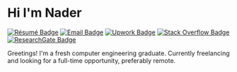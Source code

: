 # Hi I'm Nader

[![Résumé Badge](https://img.shields.io/badge/-Résumé-blue?style=flat&logo=data%3Aimage%2Fpng%3Bbase64%2CiVBORw0KGgoAAAANSUhEUgAAAQAAAAEAEAQAAACm67yuAAAABGdBTUEAALGPC%2FxhBQAAACBjSFJNAAB6JgAAgIQAAPoAAACA6AAAdTAAAOpgAAA6mAAAF3CculE8AAAAAmJLR0QAAKqNIzIAAAAJcEhZcwAAAGAAAABgAPBrQs8AAAAHdElNRQflCRAXAgjy0Eo6AAAMKElEQVR42u3dS4jV5R%2FH8c9zRkfQScVmzE06WOIlWqlQm0HGNs2QjJVYbbyFYkG1KYyKFDdZLZIuWrOwoggbIkJ0NxFGEdkFojITSm2T00VKjbyd738xyN%2FKyzy%2Fc858n9953i9oOZ7v7xl%2F786vmdM3qKSsOnGi1NUldXUpzJsnXX%2B9NHWqNGGC1NrqPR82bQph40bvKXB5Y7wHiGHW0iItWSKtXCndeqs0dqz3TECZlSIAwzf%2BihXSo48O%2F5seQD0kHwCrLlwobdsmzZ%2FvPQvQbCreA1yKWQhmDz6o8NFH3Px5seqNN5qF4D1HDpIMgFXHjZPeflt67jme8zMU7rhD6u83qyT597OZJPcIYDZ%2BvGzXLqm723sWeFqzRpLM1q4NoVr1nqZZJVVYq44dKw0MKHDzQxqOwCuv8E6gcdI62LB1q9TT4z0GUkIEGimZQzVbvlxav957DqSICDRKEgdqdvXVshde8J4DKSMCjZDIYW7ZotDe7j0FUkcE6s39IM2uu274t%2FyAkSAC9eR%2FiLZhgzQmuR9HImVEoF5cD9CqbW0Kd93lfQgoIyJQD76HF%2B68U2pr8z4ElBURqJXzwfX2eh8Ayo4I1MLt0MxCkC1a5H0AaAZEoCjHA%2Bvs5Ed%2FqB8iUITjYc2e7X3xaDZEIJbjQU2f7n3xaEZEIIbfIdnEid4Xj2ZFBEbK74DC%2BPHeF49mRgRGwvFw%2BMag0YjAlXAwaHJE4HI4FGSACFwKB4JMEIGL4TCQESLwbxwEMkMELsQhIENE4LzsDwC5IgISAUDWiEC2Fw4MyzsCWV408E%2F5RiC7CwYuLs8IZHWxwOXlF4FsLhQYmbwikMVFAnHyiUDTXyBQTB4RaOqLA2rT%2FBFo2gsD6qO5I9CUFwXUV%2FNGoOkuCGiM5oxAU10M0FjNF4GmuRBgdDRXBJriIoDR1TwRKP0FAD6aIwKlHh7wVf4IlHZwIA3ljkAphwbSUt4IlG5gIE3ljECphgXSVr4IlGZQlE0Ihb%2FUzp71nr64NWukbdvMarj%2BUUQA0BhWw%2Fr3MDTkPX5t1q6V%2BvvL8E4g%2BQFRUmHixOJf%2FNln3uPXrhyPA0kPhzKbMaP41375pey777yvoHbpPw4QADTI7NlFvzIEM4UNG7yvoD7WrpW2b081AgQADTJjhlU7Oop%2BdQjvvSd75hnvq6iPdCNAANAgIUiLFtX0J1QeeUT28MPS3397X03t0owAAUDjhN7emv%2BIyrPPyubMkZ5%2BWvrqK%2BnECe%2FLKi69CLgNYrZxo%2FTkk94HgAaykyeladNCpcw3bXPjHQAaJ0yYIN19t%2FcYuDQCgAbbsMGqY8Z4T4GLIwBorDBzprRqlfcYuDgCgMYLTz1l1fZ27zHwXwQAo2DKFOmll7ynwH8RAIyOsGyZ2f33e4%2BBfyIAGEVbt5otXeo9Bf6PAGAUtbRIb7xh1t3tPQmGEQCMsvHjpT17rLpsmfckIABwMW6cws6dZlu3WrW11XuanBEAOAlBeuABhY8%2FturChd7T5IoAwNn8%2BQqffGK2Y4dVZ83yniY3BAAJqFSklSsV9u83e%2Fdds74%2BHg1GB7%2BjjYS0tEh9fVJfn8KJE2Z790p790r790sHD0pDQ7Ljx0Pl9GnvSZsFAUCi2tqknp7hfy4QJDPv2ept06YQNm70eGUeAYCMEQAgYwQAyBgBADJGAICMEQAgYwQAyBgBADJGAICMEQAgYwQAyBgBADJGAICMEQAgYwQAyBgBADJGAICMEQAgYwQAyBgBADJGAICMEQAgYwQAyBgBADJGAICMEQAgYwQAyBgBADJGAICMsR24ZseOSYODsiNHFM6c8Z4mC9baqnDttdItt0iTJ3uPU2YEoLChIdnjj0uvvhoq3PgerDp2rLR6tcLmzVJHh%2Fc8ZcQjQCFffy1bsCBU%2Bvu5%2Bf2EypkzofLyy7IFC6RvvvGep4wIQLShIVlPT6j89JP3JBgWKkeOyHp7pV9%2B8Z6lbAhALHvsMW7%2B9ITK4cOyJ57wnqNsCECUY8ek117zngKXsmOH9Mcf3lOUCQGIMjjIM3%2B6QuX0adngoPccZUIAYtihQ94j4Ep%2B%2FNF7gjIhAFFC8J4AV1Lh73QEDitG6Oz0HgFXwPcoCgGIsnjx8C%2BfIEVWbW2Vuru95ygTAhBl8mRp9WrvKXAJ4d57pUmTvMcoEwIQK2zebNXp073HwD%2BZdXbKNm3ynqNsCEC0jg6FPXusOmOG9yQYZtbZKe3erdDe7j1L2RCAQm64QWHfPquuWzf83AkPVm1tNVu%2FXrZvnzRvnvc8ZcSnAQvr6FDYvl3assWqg4PS4cMKR496T5UFu%2BYaacYMhcWLpUmTxA9nCyMANZs0SeH2272nyAo3fN3wCABkjAAAGSMAQMYIAJAxAgBkjAAAGSMAQMYIAJAxAgBkjAAAGSMAQMYIAJAxAgBkjE8D1oztwKOO7cB1QwAKYzuwN7YD145HgELYDpwCtgPXjgBEYztwatgOXBwBiMV24CSxHbgYAhCF7cBpYztwLAIQhe3AKWM7cDwCEIPtwCXAduAYBCAK24HTx3bgGBxWDDbPpo%2FvURQCEIXtwCljO3A8AhCF7cBJYztwNAIQi%2B3ASWI7cDEEIBrbgVPDduDiCEAhbAdOAduBa8enAQtjO7AbtgPXDQGoGduBRx03fN3wCABkjAAAGSMAQMYIAJAxAgBkjAAAGSMAQMYIAJAxAgBkjAAAGSMAQMYIAJAxAgBkjE8D1oztwKOO7cB1QwAKYzuwN7YD145HgELYDpwCtgPXjgBEYztwatgOXBwBiMV24CSxHbgYAhCF7cBpYztwLAIQhe3AKWM7cDwCEIPtwCXAduAYBCAK24HTx3bgGBxWDDbPpo%2FvURQCEIXtwCljO3A8AhCF7cBJYztwNAIQi%2B3ASWI7cDEEIBrbgVPDduDiCEAhbAdOAduBa8enAQtjO7AbtgPXDQGoGduBRx03fN3wCABkjAAAGSMAQMYIAJAxAgBkjAAAGSMAQMYIAJAxAgBkjAAAGSMAQMYIAJAxAgBkjE8D1izj7cBs6S09AlAY24HPY0tvefEIUAjbgS%2FElt7yIgDR2A58KWzpLR8CEIvtwJfFlt5yIQBR2A48MmzpLQsCEIXtwCPBlt7yIAAx2A4cgS29ZUAAorAdeOTY0lsGfJNisHl25DirUiAAUdgOPBJs6S0PAhCF7cAjwpbe0iAAsdgOfFls6S0XAhCN7cCXwpbe8iEAhbAd%2BEJs6S0vPg1YGNuB2dJbfgSgZhlvB%2BaGLz0eAYCMEQAgYwQAyBgBADJGAICMEQAgYwQAyBgBADJGAICMEQAgYwQAyBgBADJGAICMEQAgYwQAyBgBADJGAICMEQAgYwQAyBgBADJGAICMOQagWvW%2BeCANfveCXwDsr7%2FcXhtIyokTXq%2FsF4Dw559urw2kxPzuBcd3AIcPu702kJRDh7xe2fEdwIEDbq8NJMXvXnBb7mQWgnT0qNTR4TUD4G9oSJo2LQQzj1d3ewcQgpnsgw%2B8Xh9Iw%2Fvve938kvfvAYTdu11fH%2FBmvveA635XswkTpJ9%2FltraPOcAXNjJk9K0aaGS448BJYVw8qTsrbc8ZwDchDff9Lz5pQQ2vJvNnDn8X0HHjPGeBRg9587J5s4NlYMHPadw%2FyxACD%2F8INuxw3sOYHT193vf%2FFIC7wAkyWzKFNmBAwrt7d6zAI3322%2ByOXNC5ddfvSdxfwcgSSH8%2Frt0333ecwCjY926FG5%2BKZEASFKoDAxIL77oPQfQWM8%2FH8I773hPcV4SjwDnmbW0SAMD0tKl3rMA9bd7t6yvL1TOnvWe5LykAiBJZuPHy3btUuju9p4FqBsbHFRYsiSEtD4Gn8wjwHnDB9TTIxsY8J4FqI%2BdO6Xe3tRufinBAEhSqJw6pbB8ufTQQ9Lp097zAMWcPStt2iTdc0%2BonDrlPc3FJPcI8G9m8%2BdL27ZJCxd6zwKM3KefSuvXh%2FDFF96TXE6S7wAuFMLnn0s33SStWiX5%2F%2BIEcHnffy9bsUK6%2BebUb36pBO8ALjT8U4LbbpNWrJB6eqTWVu%2BZAOnUKWnPHun116Vdu0I4d857opEqVQAuZNW2NoWuLqmrS5o7V5o1S5o6VbrqKsKAxjh9Wjp%2BfPh%2F4nHwoPTtt9LevbIPP%2FT%2BUE9R%2FwOUdi6t6nD%2FowAAACV0RVh0ZGF0ZTpjcmVhdGUAMjAyMS0wOS0xNlQyMzowMjowOCswMDowMHp%2BC3EAAAAldEVYdGRhdGU6bW9kaWZ5ADIwMjEtMDktMTZUMjM6MDI6MDgrMDA6MDALI7PNAAAAAElFTkSuQmCC&link=http://www.blankwebsite.com/)](http://www.blankwebsite.com/)
[![Email Badge](https://img.shields.io/badge/-Email-47CCCC?style=flat&logo=Minutemailer&logoColor=white&link=mailto:nader_abdelghani@hotmail.com)](mailto:nader_abdelghani@hotmail.com)
[![Upwork Badge](https://img.shields.io/badge/-Upwork-6FDA44?style=flat&logo=Upwork&logoColor=white&link=https://www.upwork.com/freelancers/~010dd1a67550a1db80)](https://www.upwork.com/freelancers/~010dd1a67550a1db80)
[![Stack Overflow Badge](https://img.shields.io/badge/stackoverflow-F58025?style=flat&logo=stackoverflow&logoColor=white&link=https://stackoverflow.com/users/9476692/naderabdalghani)](https://stackoverflow.com/users/9476692/naderabdalghani)
[![ResearchGate Badge](https://img.shields.io/badge/-ResearchGate-00CCBB?style=flat&logo=ResearchGate&logoColor=white&link=https://www.researchgate.net/profile/Nader-Abdalghani)](https://www.researchgate.net/profile/Nader-Abdalghani)

Greetings! I'm a fresh computer engineering graduate. Currently freelancing and looking for a full-time opportunity, preferably remote.

